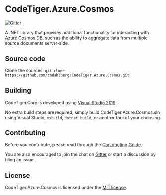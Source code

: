 # CodeTiger.Azure.Cosmos
[![Gitter](https://badges.gitter.im/csdahlberg/CodeTiger.Azure.Cosmos.svg)](https://gitter.im/csdahlberg/CodeTiger.Azure.Cosmos?utm_source=badge&utm_medium=badge&utm_campaign=pr-badge&utm_content=badge)

A .NET library that provides additional functionality for interacting with Azure Cosmos DB, such as the ability to aggregate data from multiple source documents server-side.

## Source code

Clone the sources: `git clone https://github.com/csdahlberg/CodeTiger.Azure.Cosmos.git`

## Building

CodeTiger.Core is developed using [Visual Studio 2019](https://www.visualstudio.com/downloads/).

No extra build steps are required, simply build CodeTiger.Azure.Cosmos.sln using Visual Studio, `msbuild`, `dotnet build`, or another tool of your choosing.

## Contributing
Before you contribute, please read through the [Contributing Guide](CONTRIBUTING.md).

You are also encouraged to join the chat on [Gitter](https://gitter.im/csdahlberg/CodeTiger.Azure.Cosmos) or start a discussion by filing an issue.

## License

CodeTiger.Azure.Cosmos is licensed under the [MIT license](LICENSE).